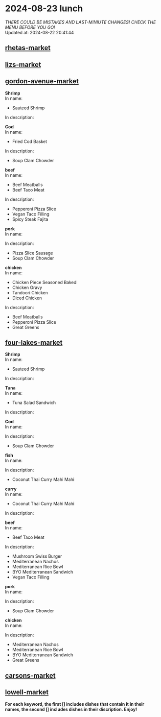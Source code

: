 # 2024-08-23 lunch  
*THERE COULD BE MISTAKES AND LAST-MINIUTE CHANGES! CHECK THE MENU BEFORE YOU GO!*  
Updated at: 2024-08-22 20:41:44  
## [rhetas-market](https://wisc-housingdining.nutrislice.com/menu/rhetas-market/lunch/2024-08-23)  
## [lizs-market](https://wisc-housingdining.nutrislice.com/menu/lizs-market/lunch/2024-08-23)  
## [gordon-avenue-market](https://wisc-housingdining.nutrislice.com/menu/gordon-avenue-market/lunch/2024-08-23)  
**Shrimp**  
In name:   
 - Sauteed Shrimp  
  
In description:   
  
**Cod**  
In name:   
 - Fried Cod Basket  
  
In description:   
 - Soup Clam Chowder  
  
**beef**  
In name:   
 - Beef Meatballs  
 - Beef Taco Meat  
  
In description:   
 - Pepperoni Pizza Slice  
 - Vegan Taco Filling  
 - Spicy Steak Fajita  
  
**pork**  
In name:   
  
In description:   
 - Pizza Slice Sausage  
 - Soup Clam Chowder  
  
**chicken**  
In name:   
 - Chicken Piece Seasoned Baked  
 - Chicken Gravy  
 - Tandoori Chicken  
 - Diced Chicken  
  
In description:   
 - Beef Meatballs  
 - Pepperoni Pizza Slice  
 - Great Greens  
  
## [four-lakes-market](https://wisc-housingdining.nutrislice.com/menu/four-lakes-market/lunch/2024-08-23)  
**Shrimp**  
In name:   
 - Sauteed Shrimp  
  
In description:   
  
**Tuna**  
In name:   
 - Tuna Salad Sandwich  
  
In description:   
  
**Cod**  
In name:   
  
In description:   
 - Soup Clam Chowder  
  
**fish**  
In name:   
  
In description:   
 - Coconut Thai Curry Mahi Mahi  
  
**curry**  
In name:   
 - Coconut Thai Curry Mahi Mahi  
  
In description:   
  
**beef**  
In name:   
 - Beef Taco Meat  
  
In description:   
 - Mushroom Swiss Burger  
 - Mediterranean Nachos  
 - Mediterranean Rice Bowl  
 - BYO Mediterranean Sandwich  
 - Vegan Taco Filling  
  
**pork**  
In name:   
  
In description:   
 - Soup Clam Chowder  
  
**chicken**  
In name:   
  
In description:   
 - Mediterranean Nachos  
 - Mediterranean Rice Bowl  
 - BYO Mediterranean Sandwich  
 - Great Greens  
  
## [carsons-market](https://wisc-housingdining.nutrislice.com/menu/carsons-market/lunch/2024-08-23)  
## [lowell-market](https://wisc-housingdining.nutrislice.com/menu/lowell-market/lunch/2024-08-23)  
  
**For each keyword, the first [] includes dishes that contain it in their names, the second [] includes dishes in their discription. Enjoy!**  
